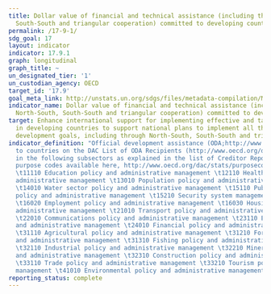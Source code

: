 ```yaml
---
title: Dollar value of financial and technical assistance (including through North-South,
  South-South and triangular cooperation) committed to developing countries
permalink: /17-9-1/
sdg_goal: 17
layout: indicator
indicator: 17.9.1
graph: longitudinal
graph_title: ~
un_designated_tier: '1'
un_custodian_agency: OECD
target_id: '17.9'
goal_meta_link: http://unstats.un.org/sdgs/files/metadata-compilation/Metadata-Goal-17.pdf
indicator_name: Dollar value of financial and technical assistance (including through
  North-South, South-South and triangular cooperation) committed to developing countries
target: Enhance international support for implementing effective and targeted capacity-building
  in developing countries to support national plans to implement all the sustainable
  development goals, including through North-South, South-South and triangular cooperation.
indicator_definition: "Official development assistance (ODA;http://www.oecd.org/dac/dac-glossary.htm#ODA)
  to countries on the DAC List of ODA Recipients (http://www.oecd.org/dac/dac-glossary.htm#DAC_List)
  in the following subsectors as explained in the list of Creditor Reporting System
  purpose codes available here, http://www.oecd.org/dac/stats/purposecodessectorclassification.htm:
  \t11110 Education policy and administrative management \t12110 Health policy and
  administrative management \t13010 Population policy and administrative management
  \t14010 Water sector policy and administrative management \t15110 Public sector
  policy and administrative management \t15210 Security system management and reform
  \t16020 Employment policy and administrative management \t16030 Housing policy and
  administrative management \t21010 Transport policy and administrative management
  \t22010 Communications policy and administrative management \t23110 Energy policy
  and administrative management \t24010 Financial policy and administrative management
  \t31110 Agricultural policy and administrative management \t31210 Forestry policy
  and administrative management \t31310 Fishing policy and administrative management
  \t32110 Industrial policy and administrative management \t32210 Mineral/mining policy
  and administrative management \t32310 Construction policy and administrative management
  \t33110 Trade policy and administrative management \t33210 Tourism policy and administrative
  management \t41010 Environmental policy and administrative management"
reporting_status: complete
---
```

